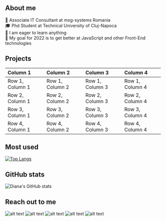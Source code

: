## **About me**
:pushpin: Associate IT Consultant at msg-systems Romania \
:mortar_board: Phd Student at Technical University of Cluj-Napoca\
:pushpin: I am eager to learn anything\
:rocket: My goal for 2022 is to get better at JavaScript and other Front-End technologies


## **Projects**
| Column 1 | Column 2 | Column 3 | Column 4 |
| :--- | :--- | :--- |:--- |
| Row 1, Column 1 | Row 1, Column 2 | Row 1, Column 3 | Row 1, Column 4 |
| Row 2, Column 1 | Row 2, Column 2 | Row 2, Column 3 | Row 2, Column 4 |
| Row 3, Column 1 | Row 3, Column 2 | Row 3, Column 3 | Row 3, Column 4 |
| Row 4, Column 1 | Row 4, Column 2 | Row 4, Column 3 | Row 4, Column 4 |

## **Most used**

[![Top Langs](https://github-readme-stats.vercel.app/api/top-langs/?username=dianaelena1&layout=compact&theme=tokyonight)](https://github.com/dianaelena1/github-readme-stats)


## **GitHub stats**
![Diana's GitHub stats](https://github-readme-stats.vercel.app/api?username=dianaelena1&show_icons=true&theme=tokyonight)


## **Reach out to me**

![alt text][2.1]
![alt text][3.1]
![alt text][4.1]
![alt text][5.1]
![alt text][6.1]


<!-- links to social media icons -->
<!-- no need to change these -->

<!-- icons with padding -->
[1.1]: http://i.imgur.com/tXSoThF.png (twitter icon with padding)
[2.1]: http://i.imgur.com/P3YfQoD.png (facebook icon with padding)
[3.1]: http://i.imgur.com/yCsTjba.png (google plus icon with padding)
[4.1]: http://i.imgur.com/YckIOms.png (tumblr icon with padding)
[5.1]: http://i.imgur.com/1AGmwO3.png (dribbble icon with padding)
[6.1]: http://i.imgur.com/0o48UoR.png (github icon with padding)

<!-- links to your social media accounts -->
<!-- update these accordingly -->

[2]: http://www.facebook.com/sednaoui
[3]: https://www.linkedin.com/in/diana-elena-horincar/
[4]: http://carlsed.tumblr.com
[5]: https://www.instagram.com/dianaelena1/
[6]: http://www.github.com/carlsednaoui
